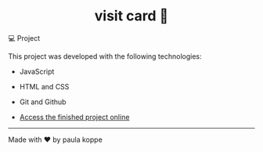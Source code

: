 <h1 align="center"> visit card 👥 </h1>

💻 Project

This project was developed with the following technologies:

- JavaScript
- HTML and CSS
- Git and Github

- [Access the finished project online](https://paulakoppe.github.io/visitcard/)

---
Made with ♥ by paula koppe


